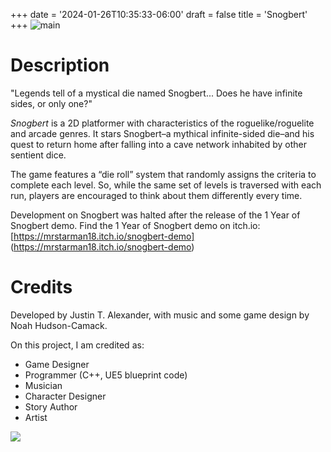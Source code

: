 +++
date = '2024-01-26T10:35:33-06:00'
draft = false
title = 'Snogbert'
+++
![main](images/SnogbertDemo.PNG)

# Description
"Legends tell of a mystical die named Snogbert...
Does he have infinite sides, or only one?"

*Snogbert* is a 2D platformer with characteristics of the roguelike/roguelite and arcade genres. It stars Snogbert–a mythical infinite-sided die–and his quest to return home after falling into a cave network inhabited by other sentient dice. 

The game features a “die roll” system that randomly assigns the criteria to complete each level. So, while the same set of levels is traversed with each run, players are encouraged to think about them differently every time. 

Development on Snogbert was halted after the release of the 1 Year of Snogbert demo.
Find the 1 Year of Snogbert demo on itch.io: [https://mrstarman18.itch.io/snogbert-demo] (https://mrstarman18.itch.io/snogbert-demo)

# Credits
Developed by Justin T. Alexander, with music and some game design by Noah Hudson-Camack.

On this project, I am credited as:
- Game Designer
- Programmer (C++, UE5 blueprint code)
- Musician
- Character Designer
- Story Author
- Artist

![](images/TimeToGetSnoggy.png)
